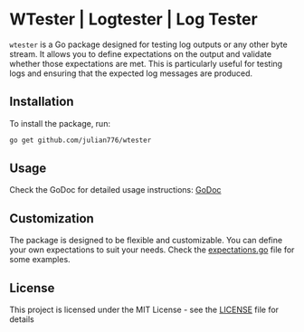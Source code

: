 # WTester | Logtester | Log Tester

`wtester` is a Go package designed for testing log outputs or any other byte stream. It allows you to define expectations on the output and validate whether those expectations are met. This is particularly useful for testing logs and ensuring that the expected log messages are produced.

## Installation

To install the package, run:

```sh
go get github.com/julian776/wtester
```

## Usage

Check the GoDoc for detailed usage instructions: [GoDoc](https://pkg.go.dev/github.com/julian776/wtester)

## Customization

The package is designed to be flexible and customizable. You can define your own expectations to suit your needs.
Check the [expectations.go](expectations.go) file for some examples.

## License

This project is licensed under the MIT License - see the [LICENSE](LICENSE) file for details
